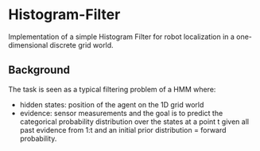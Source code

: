 # Histogram-Filter

Implementation of a simple Histogram Filter for robot localization in a one-dimensional discrete grid world.

## Background

The task is seen as a typical filtering problem of a HMM where:

- hidden states: position of the agent on the 1D grid world
- evidence: sensor measurements
  and the goal is to predict the categorical probability distribution over the states at a point t given all past evidence
  from 1:t and an initial prior distribution = forward probability.
